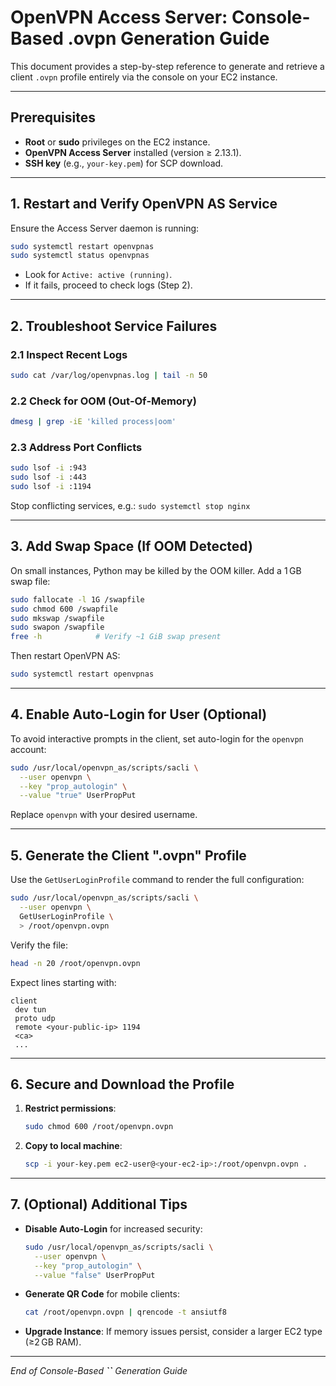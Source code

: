 # OpenVPN Access Server: Console-Based .ovpn Generation Guide

This document provides a step-by-step reference to generate and retrieve a client `.ovpn` profile entirely via the console on your EC2 instance.

---

## Prerequisites

- **Root** or **sudo** privileges on the EC2 instance.
- **OpenVPN Access Server** installed (version ≥ 2.13.1).
- **SSH key** (e.g., `your-key.pem`) for SCP download.

---

## 1. Restart and Verify OpenVPN AS Service

Ensure the Access Server daemon is running:

```bash
sudo systemctl restart openvpnas
sudo systemctl status openvpnas
```

- Look for `Active: active (running)`.
- If it fails, proceed to check logs (Step 2).

---

## 2. Troubleshoot Service Failures

### 2.1 Inspect Recent Logs

```bash
sudo cat /var/log/openvpnas.log | tail -n 50
```

### 2.2 Check for OOM (Out‑Of‑Memory)

```bash
dmesg | grep -iE 'killed process|oom'
```

### 2.3 Address Port Conflicts

```bash
sudo lsof -i :943
sudo lsof -i :443
sudo lsof -i :1194
```

Stop conflicting services, e.g.: `sudo systemctl stop nginx`

---

## 3. Add Swap Space (If OOM Detected)

On small instances, Python may be killed by the OOM killer. Add a 1 GB swap file:

```bash
sudo fallocate -l 1G /swapfile
sudo chmod 600 /swapfile
sudo mkswap /swapfile
sudo swapon /swapfile
free -h            # Verify ~1 GiB swap present
```

Then restart OpenVPN AS:

```bash
sudo systemctl restart openvpnas
```

---

## 4. Enable Auto-Login for User (Optional)

To avoid interactive prompts in the client, set auto-login for the `openvpn` account:

```bash
sudo /usr/local/openvpn_as/scripts/sacli \
  --user openvpn \
  --key "prop_autologin" \
  --value "true" UserPropPut
```

Replace `openvpn` with your desired username.

---

## 5. Generate the Client ".ovpn" Profile

Use the `GetUserLoginProfile` command to render the full configuration:

```bash
sudo /usr/local/openvpn_as/scripts/sacli \
  --user openvpn \
  GetUserLoginProfile \
  > /root/openvpn.ovpn
```

Verify the file:

```bash
head -n 20 /root/openvpn.ovpn
```

Expect lines starting with:

```
client
 dev tun
 proto udp
 remote <your-public-ip> 1194
 <ca>
 ...
```

---

## 6. Secure and Download the Profile

1. **Restrict permissions**:

   ```bash
   sudo chmod 600 /root/openvpn.ovpn
   ```

2. **Copy to local machine**:

   ```bash
   scp -i your-key.pem ec2-user@<your-ec2-ip>:/root/openvpn.ovpn .
   ```

---

## 7. (Optional) Additional Tips

- **Disable Auto-Login** for increased security:

  ```bash
  sudo /usr/local/openvpn_as/scripts/sacli \
    --user openvpn \
    --key "prop_autologin" \
    --value "false" UserPropPut
  ```

- **Generate QR Code** for mobile clients:

  ```bash
  cat /root/openvpn.ovpn | qrencode -t ansiutf8
  ```

- **Upgrade Instance**: If memory issues persist, consider a larger EC2 type (≥2 GB RAM).

---

*End of Console-Based **``** Generation Guide*

